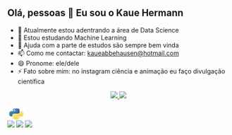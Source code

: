 ## Olá, pessoas 👋 Eu sou o Kaue Hermann

- 🔭 Atualmente estou adentrando a área de Data Science
- 🌱 Estou estudando Machine Learning
- 🤔 Ajuda com a parte de estudos são sempre bem vinda
- 📫 Como me contactar: kaueabbehausen@hotmail.com
- 😄 Pronome: ele/dele
- ⚡ Fato sobre mim: no instagram ciência e animação eu faço divulgação científica


<div align="center">
  <a href="https://github.com/KaueAbbe">
  <img height="180em" src="https://github-readme-stats.vercel.app/api?username=KaueAbbe&show_icons=true&theme=dracula&include_all_commits=true&count_private=true"/>
  <img height="180em" src="https://github-readme-stats.vercel.app/api/top-langs/?username=KaueAbbe&layout=compact&langs_count=7&theme=dracula"/>
</div>
  
  </div>
<div style="display: inline_block"><br>
  <img align="center" alt="Rafa-Python" height="30" width="40" src="https://raw.githubusercontent.com/devicons/devicon/master/icons/python/python-original.svg"
</div>

<div> 
  <a href="https://www.instagram.com/cienciaeanimacao/" target="_blank"><img src="https://img.shields.io/badge/-Instagram-%23E4405F?style=for-the-badge&logo=instagram&logoColor=white" target="_blank"></a>
  <a href = "mailto:kaueabbehausen@hotmail.com"><img src="https://img.shields.io/badge/Microsoft_Outlook-0078D4?style=for-the-badge&logo=microsoft-outlook&logoColor=white" target="_blank"></a>
  <a href="https://www.linkedin.com/in/kaue-abbehausen-5b1922165/" target="_blank"><img src="https://img.shields.io/badge/-LinkedIn-%230077B5?style=for-the-badge&logo=linkedin&logoColor=white" target="_blank"></a> 
 
 
</div>
